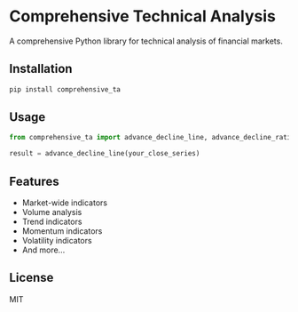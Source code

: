 # Comprehensive Technical Analysis

A comprehensive Python library for technical analysis of financial markets.

## Installation

```bash
pip install comprehensive_ta
```

## Usage

```python
from comprehensive_ta import advance_decline_line, advance_decline_ratio, average_day_range

result = advance_decline_line(your_close_series)
```

## Features

- Market-wide indicators
- Volume analysis
- Trend indicators
- Momentum indicators
- Volatility indicators
- And more...

## License

MIT